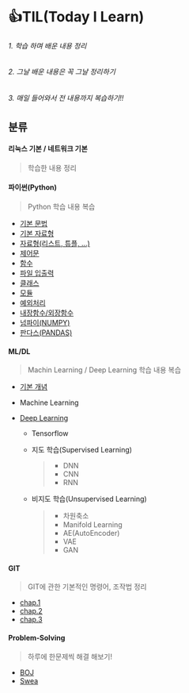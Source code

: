 # 👍TIL(Today I Learn) 

###### 1. 학습 하며 배운 내용 정리

###### 2. 그날 배운 내용은 꼭 그날 정리하기

###### 3. 매일 들어와서 전 내용까지 복습하기!!

## 분류

#### 리눅스 기본 / 네트워크 기본

> 학습한 내용 정리

#### 파이썬(Python)

> Python 학습 내용 복습

- [기본 문법](https://github.com/hyunwoogo/TIL/blob/master/python/python_start.md)
- [기본 자료형](https://github.com/hyunwoogo/TIL/blob/master/python/data_type.md)
- [자료형(리스트, 튜플, ...)](https://github.com/hyunwoogo/TIL/blob/master/python/data_type_2.md)
- [제어문](https://github.com/hyunwoogo/TIL/blob/master/python/control_statement.md)
- [함수](https://github.com/hyunwoogo/TIL/blob/master/python/function_user.md)
- [파일 입출력](https://github.com/hyunwoogo/TIL/blob/master/python/file_input_output.md)
- [클래스](https://github.com/hyunwoogo/TIL/blob/master/python/class.md)
- [모듈](https://github.com/hyunwoogo/TIL/blob/master/python/module_package.md)
- [예외처리](https://github.com/hyunwoogo/TIL/blob/master/python/try_except.md)
- [내장함수/외장함수](https://github.com/hyunwoogo/TIL/blob/master/python/function.md)
- [넘파이(NUMPY)](https://github.com/hyunwoogo/TIL/blob/master/python/NUMPY.md)
- [판다스(PANDAS)](https://github.com/hyunwoogo/TIL/blob/master/python/PANDAS.md)

#### ML/DL

>Machin Learning / Deep Learning 학습 내용 복습

- [기본 개념](https://github.com/hyunwoogo/TIL/blob/master/ML_DL/ML_DL.md)

- Machine Learning

- [Deep Learning](https://github.com/hyunwoogo/TIL/blob/master/ML_DL/DL.md)

  - Tensorflow

  - 지도 학습(Supervised Learning)

    >- DNN
    >- CNN
    >- RNN
    
  - 비지도 학습(Unsupervised Learning)
  
    >- 차원축소
    >- Manifold Learning
    >- AE(AutoEncoder)
    >- VAE
    >- GAN

#### GIT

> GIT에 관한 기본적인 명령어, 조작법 정리 

- [chap.1](https://github.com/hyunwoogo/TIL/blob/master/git/day01.md)
- [chap.2](https://github.com/hyunwoogo/TIL/blob/master/git/day02.md)
- [chap.3](https://github.com/hyunwoogo/TIL/blob/master/git/day03.md)

#### Problem-Solving

> 하루에 한문제씩 해결 해보기!

- [BOJ](https://github.com/hyunwoogo/TIL/tree/master/Problem-Solving/BOJ)
- [Swea](https://github.com/hyunwoogo/TIL/tree/master/Problem-Solving/Swea)

